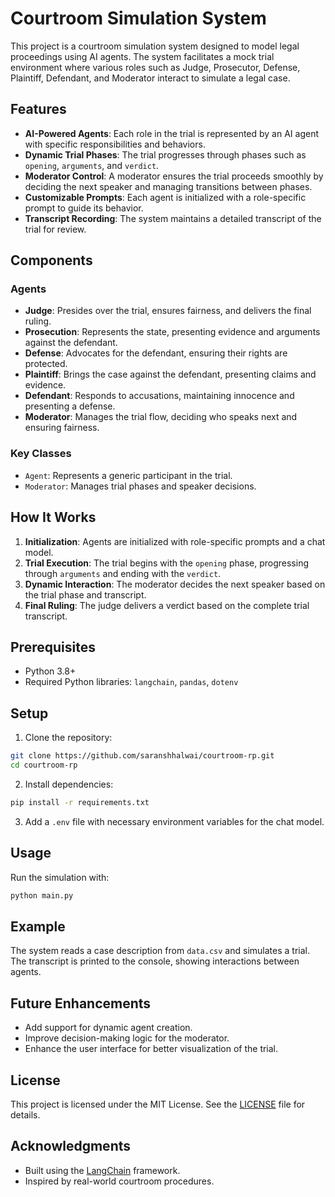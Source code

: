# Courtroom Simulation System

This project is a courtroom simulation system designed to model legal proceedings using AI agents. The system facilitates a mock trial environment where various roles such as Judge, Prosecutor, Defense, Plaintiff, Defendant, and Moderator interact to simulate a legal case.

## Features

- **AI-Powered Agents**: Each role in the trial is represented by an AI agent with specific responsibilities and behaviors.
- **Dynamic Trial Phases**: The trial progresses through phases such as `opening`, `arguments`, and `verdict`.
- **Moderator Control**: A moderator ensures the trial proceeds smoothly by deciding the next speaker and managing transitions between phases.
- **Customizable Prompts**: Each agent is initialized with a role-specific prompt to guide its behavior.
- **Transcript Recording**: The system maintains a detailed transcript of the trial for review.

## Components

### Agents

- **Judge**: Presides over the trial, ensures fairness, and delivers the final ruling.
- **Prosecution**: Represents the state, presenting evidence and arguments against the defendant.
- **Defense**: Advocates for the defendant, ensuring their rights are protected.
- **Plaintiff**: Brings the case against the defendant, presenting claims and evidence.
- **Defendant**: Responds to accusations, maintaining innocence and presenting a defense.
- **Moderator**: Manages the trial flow, deciding who speaks next and ensuring fairness.

### Key Classes

- `Agent`: Represents a generic participant in the trial.
- `Moderator`: Manages trial phases and speaker decisions.

## How It Works

1. **Initialization**: Agents are initialized with role-specific prompts and a chat model.
2. **Trial Execution**: The trial begins with the `opening` phase, progressing through `arguments` and ending with the `verdict`.
3. **Dynamic Interaction**: The moderator decides the next speaker based on the trial phase and transcript.
4. **Final Ruling**: The judge delivers a verdict based on the complete trial transcript.

## Prerequisites

- Python 3.8+
- Required Python libraries: `langchain`, `pandas`, `dotenv`

## Setup

1. Clone the repository:

```bash
git clone https://github.com/saranshhalwai/courtroom-rp.git
cd courtroom-rp
```

2. Install dependencies:

```bash
pip install -r requirements.txt
```

3. Add a `.env` file with necessary environment variables for the chat model.

<!-- 4. Prepare a `data.csv` file containing case descriptions. -->

## Usage

Run the simulation with:

```bash
python main.py
```

## Example

The system reads a case description from `data.csv` and simulates a trial. The transcript is printed to the console, showing interactions between agents.

## Future Enhancements

- Add support for dynamic agent creation.
- Improve decision-making logic for the moderator.
- Enhance the user interface for better visualization of the trial.

## License

This project is licensed under the MIT License. See the [LICENSE](LICENSE) file for details.

## Acknowledgments

- Built using the [LangChain](https://github.com/hwchase17/langchain) framework.
- Inspired by real-world courtroom procedures.
